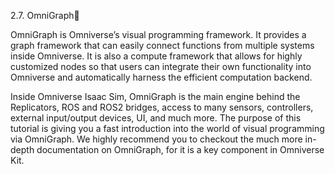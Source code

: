 


2.7. OmniGraph

OmniGraph is Omniverse’s visual programming framework. It provides a graph framework that can easily connect functions from multiple systems inside Omniverse. It is also a compute framework that allows for highly customized nodes so that users can integrate their own functionality into Omniverse and automatically harness the efficient computation backend.

Inside Omniverse Isaac Sim, OmniGraph is the main engine behind the Replicators, ROS and ROS2 bridges, access to many sensors, controllers, external input/output devices, UI, and much more. The purpose of this tutorial is giving you a fast introduction into the world of visual programming via OmniGraph. We highly recommend you to checkout the much more in-depth documentation on OmniGraph, for it is a key component in Omniverse Kit.
